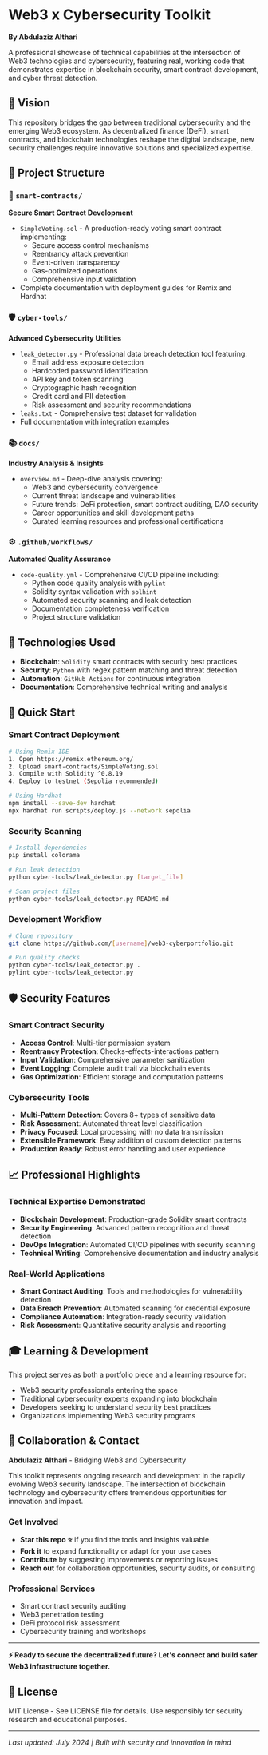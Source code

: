 # Web3 x Cybersecurity Toolkit

**By Abdulaziz Althari**

A professional showcase of technical capabilities at the intersection of Web3 technologies and cybersecurity, featuring real, working code that demonstrates expertise in blockchain security, smart contract development, and cyber threat detection.

## 🎯 Vision

This repository bridges the gap between traditional cybersecurity and the emerging Web3 ecosystem. As decentralized finance (DeFi), smart contracts, and blockchain technologies reshape the digital landscape, new security challenges require innovative solutions and specialized expertise.

## 📁 Project Structure

### 🔐 `smart-contracts/`
**Secure Smart Contract Development**
- `SimpleVoting.sol` - A production-ready voting smart contract implementing:
  - Secure access control mechanisms
  - Reentrancy attack prevention
  - Event-driven transparency
  - Gas-optimized operations
  - Comprehensive input validation
- Complete documentation with deployment guides for Remix and Hardhat

### 🛡️ `cyber-tools/`
**Advanced Cybersecurity Utilities**
- `leak_detector.py` - Professional data breach detection tool featuring:
  - Email address exposure detection
  - Hardcoded password identification  
  - API key and token scanning
  - Cryptographic hash recognition
  - Credit card and PII detection
  - Risk assessment and security recommendations
- `leaks.txt` - Comprehensive test dataset for validation
- Full documentation with integration examples

### 📚 `docs/`
**Industry Analysis & Insights**
- `overview.md` - Deep-dive analysis covering:
  - Web3 and cybersecurity convergence
  - Current threat landscape and vulnerabilities
  - Future trends: DeFi protection, smart contract auditing, DAO security
  - Career opportunities and skill development paths
  - Curated learning resources and professional certifications

### ⚙️ `.github/workflows/`
**Automated Quality Assurance**
- `code-quality.yml` - Comprehensive CI/CD pipeline including:
  - Python code quality analysis with `pylint`
  - Solidity syntax validation with `solhint`
  - Automated security scanning and leak detection
  - Documentation completeness verification
  - Project structure validation

## 🚀 Technologies Used

- **Blockchain**: `Solidity` smart contracts with security best practices
- **Security**: `Python` with regex pattern matching and threat detection
- **Automation**: `GitHub Actions` for continuous integration
- **Documentation**: Comprehensive technical writing and analysis

## 🔧 Quick Start

### Smart Contract Deployment
```bash
# Using Remix IDE
1. Open https://remix.ethereum.org/
2. Upload smart-contracts/SimpleVoting.sol
3. Compile with Solidity ^0.8.19
4. Deploy to testnet (Sepolia recommended)

# Using Hardhat
npm install --save-dev hardhat
npx hardhat run scripts/deploy.js --network sepolia
```

### Security Scanning
```bash
# Install dependencies
pip install colorama

# Run leak detection
python cyber-tools/leak_detector.py [target_file]

# Scan project files
python cyber-tools/leak_detector.py README.md
```

### Development Workflow
```bash
# Clone repository
git clone https://github.com/[username]/web3-cyberportfolio.git

# Run quality checks
python cyber-tools/leak_detector.py .
pylint cyber-tools/leak_detector.py
```

## 🛡️ Security Features

### Smart Contract Security
- **Access Control**: Multi-tier permission system
- **Reentrancy Protection**: Checks-effects-interactions pattern
- **Input Validation**: Comprehensive parameter sanitization
- **Event Logging**: Complete audit trail via blockchain events
- **Gas Optimization**: Efficient storage and computation patterns

### Cybersecurity Tools
- **Multi-Pattern Detection**: Covers 8+ types of sensitive data
- **Risk Assessment**: Automated threat level classification  
- **Privacy Focused**: Local processing with no data transmission
- **Extensible Framework**: Easy addition of custom detection patterns
- **Production Ready**: Robust error handling and user experience

## 📈 Professional Highlights

### Technical Expertise Demonstrated
- **Blockchain Development**: Production-grade Solidity smart contracts
- **Security Engineering**: Advanced pattern recognition and threat detection
- **DevOps Integration**: Automated CI/CD pipelines with security scanning
- **Technical Writing**: Comprehensive documentation and industry analysis

### Real-World Applications
- **Smart Contract Auditing**: Tools and methodologies for vulnerability detection
- **Data Breach Prevention**: Automated scanning for credential exposure
- **Compliance Automation**: Integration-ready security validation
- **Risk Assessment**: Quantitative security analysis and reporting

## 🎓 Learning & Development

This project serves as both a portfolio piece and a learning resource for:
- Web3 security professionals entering the space
- Traditional cybersecurity experts expanding into blockchain
- Developers seeking to understand security best practices
- Organizations implementing Web3 security programs

## 🤝 Collaboration & Contact

**Abdulaziz Althari** - Bridging Web3 and Cybersecurity

This toolkit represents ongoing research and development in the rapidly evolving Web3 security landscape. The intersection of blockchain technology and cybersecurity offers tremendous opportunities for innovation and impact.

### Get Involved
- **Star this repo ⭐** if you find the tools and insights valuable
- **Fork it** to expand functionality or adapt for your use cases  
- **Contribute** by suggesting improvements or reporting issues
- **Reach out** for collaboration opportunities, security audits, or consulting

### Professional Services
- Smart contract security auditing
- Web3 penetration testing
- DeFi protocol risk assessment
- Cybersecurity training and workshops

---

**⚡ Ready to secure the decentralized future? Let's connect and build safer Web3 infrastructure together.**

## 📝 License

MIT License - See LICENSE file for details. Use responsibly for security research and educational purposes.

---

*Last updated: July 2024 | Built with security and innovation in mind*
